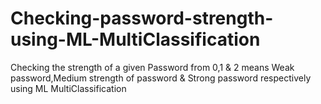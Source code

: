 # Checking-password-strength-using-ML-MultiClassification
Checking the strength of a given Password from 0,1 &amp; 2 means Weak password,Medium strength of password &amp; Strong password respectively using ML MultiClassification
